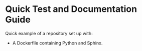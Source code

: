# Quick Test and Documentation Guide

Quick example of a repository set up with:

* A Dockerfile containing Python and Sphinx.